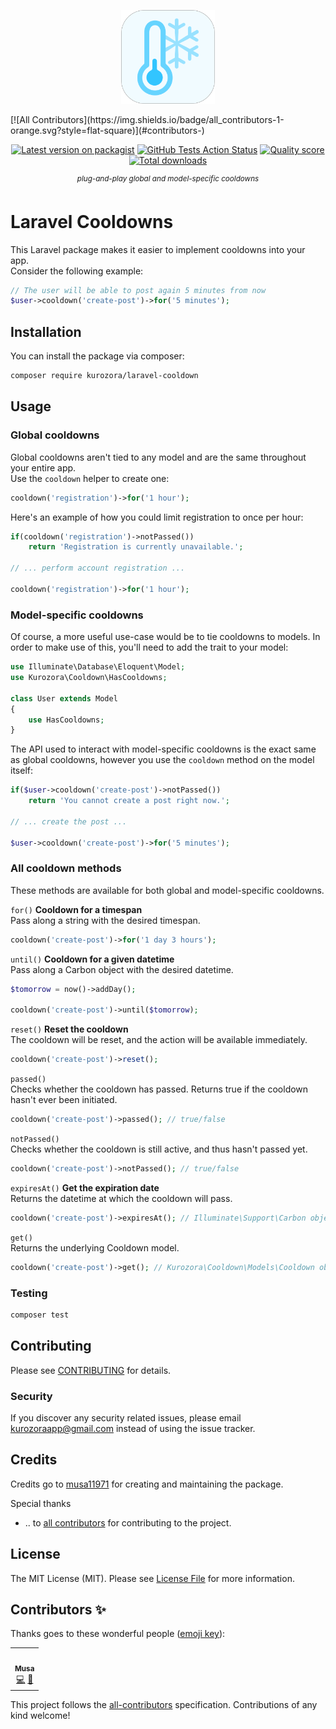 <p align="center"><img src=".github/icon.png" width="150"></p>
<!-- ALL-CONTRIBUTORS-BADGE:START - Do not remove or modify this section -->
[![All Contributors](https://img.shields.io/badge/all_contributors-1-orange.svg?style=flat-square)](#contributors-)
<!-- ALL-CONTRIBUTORS-BADGE:END -->

<p align="center">
<a href="https://packagist.org/packages/kurozora/laravel-cooldown"><img src="https://img.shields.io/packagist/v/kurozora/laravel-cooldown.svg?style=flat-square" alt="Latest version on packagist"></a>
<a href="https://github.com/kurozora/laravel-cooldown/actions?query=workflow%3Arun-tests+branch%3Amaster"><img src="https://img.shields.io/github/workflow/status/kurozora/laravel-cooldown/run-tests?label=tests" alt="GitHub Tests Action Status"></a>
<a href="https://scrutinizer-ci.com/g/kurozora/laravel-cooldown"><img src="https://img.shields.io/scrutinizer/g/kurozora/laravel-cooldown.svg?style=flat-square" alt="Quality score"></a>
<a href="https://packagist.org/packages/kurozora/laravel-cooldown"><img src="https://img.shields.io/packagist/dt/kurozora/laravel-cooldown.svg?style=flat-square" alt="Total downloads"></a>
</p>

<p align="center">
  <sup><em>plug-and-play global and model-specific cooldowns</em></sup>
</p>

# Laravel Cooldowns

This Laravel package makes it easier to implement cooldowns into your app.  
Consider the following example:
```php
// The user will be able to post again 5 minutes from now
$user->cooldown('create-post')->for('5 minutes');
```

## Installation

You can install the package via composer:

```bash
composer require kurozora/laravel-cooldown
```

## Usage
### Global cooldowns  
Global cooldowns aren't tied to any model and are the same throughout your entire app.  
Use the `cooldown` helper to create one:

```php
cooldown('registration')->for('1 hour');
```

Here's an example of how you could limit registration to once per hour:

```php
if(cooldown('registration')->notPassed())
    return 'Registration is currently unavailable.';

// ... perform account registration ...

cooldown('registration')->for('1 hour');
```

### Model-specific cooldowns
Of course, a more useful use-case would be to tie cooldowns to models. In order to make use of this, you'll need to add the trait to your model:

```php
use Illuminate\Database\Eloquent\Model;
use Kurozora\Cooldown\HasCooldowns;

class User extends Model
{
    use HasCooldowns;
}
```

The API used to interact with model-specific cooldowns is the exact same as global cooldowns, however you use the `cooldown` method on the model itself:  

```php
if($user->cooldown('create-post')->notPassed())
    return 'You cannot create a post right now.';

// ... create the post ...

$user->cooldown('create-post')->for('5 minutes');
````

### All cooldown methods
These methods are available for both global and model-specific cooldowns.

`for()` **Cooldown for a timespan**  
Pass along a string with the desired timespan.
```php
cooldown('create-post')->for('1 day 3 hours');
```

`until()` **Cooldown for a given datetime**  
Pass along a Carbon object with the desired datetime.
```php
$tomorrow = now()->addDay();

cooldown('create-post')->until($tomorrow);
```

`reset()` **Reset the cooldown**  
The cooldown will be reset, and the action will be available immediately.
```php
cooldown('create-post')->reset();
```

`passed()`  
Checks whether the cooldown has passed. Returns true if the cooldown hasn't ever been initiated.
```php
cooldown('create-post')->passed(); // true/false
```

`notPassed()`  
Checks whether the cooldown is still active, and thus hasn't passed yet.
```php
cooldown('create-post')->notPassed(); // true/false
```

`expiresAt()` **Get the expiration date**  
Returns the datetime at which the cooldown will pass.
```php
cooldown('create-post')->expiresAt(); // Illuminate\Support\Carbon object
````

`get()`  
Returns the underlying Cooldown model.
```php
cooldown('create-post')->get(); // Kurozora\Cooldown\Models\Cooldown object
````

### Testing

``` bash
composer test
```

## Contributing

Please see [CONTRIBUTING](CONTRIBUTING.md) for details.

### Security

If you discover any security related issues, please email kurozoraapp@gmail.com instead of using the issue tracker.

## Credits

Credits go to [musa11971](https://github.com/musa11971) for creating and maintaining the package.  

Special thanks  
- .. to [all contributors](../../contributors) for contributing to the project.

## License

The MIT License (MIT). Please see [License File](LICENSE.md) for more information.

## Contributors ✨

Thanks goes to these wonderful people ([emoji key](https://allcontributors.org/docs/en/emoji-key)):

<!-- ALL-CONTRIBUTORS-LIST:START - Do not remove or modify this section -->
<!-- prettier-ignore-start -->
<!-- markdownlint-disable -->
<table>
  <tr>
    <td align="center"><a href="http://musa11971.me"><img src="https://avatars1.githubusercontent.com/u/21341801?v=4" width="100px;" alt=""/><br /><sub><b>Musa</b></sub></a><br /><a href="https://github.com/Kurozora/laravel-cooldown/commits?author=musa11971" title="Code">💻</a> <a href="https://github.com/Kurozora/laravel-cooldown/commits?author=musa11971" title="Documentation">📖</a></td>
  </tr>
</table>

<!-- markdownlint-enable -->
<!-- prettier-ignore-end -->
<!-- ALL-CONTRIBUTORS-LIST:END -->

This project follows the [all-contributors](https://github.com/all-contributors/all-contributors) specification. Contributions of any kind welcome!